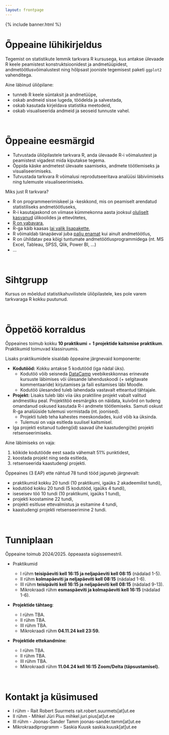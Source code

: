 ```yaml
---
layout: frontpage
---
```


<div class="head_example">
 {% include banner.html %}
</div>


# Õppeaine lühikirjeldus

Tegemist on statistikute lemmik tarkvara R kursusega, kus antakse ülevaade R keele peamistest konstruktsioonidest ja andmetüüpidest, andmetöötlusvõimalustest ning hõlpsast jooniste tegemisest paketi `ggplot2` vahenditega.

Aine läbinud üliõpilane:

* tunneb R keele süntaksit ja andmetüüpe,
* oskab andmeid sisse lugeda, töödelda ja salvestada,
* oskab kasutada kirjeldava statistika meetodeid,
* oskab visualiseerida andmeid ja seoseid tunnuste vahel.

<br/>

# Õppeaine eesmärgid

* Tutvustada üliõpilastele tarkvara R, anda ülevaade R-i võimalustest ja peamistest vigadest mida kiputakse tegema.
* Õppida käske andmetest ülevaate saamiseks, andmete töötlemiseks ja visualiseerimiseks.
* Tutvustada tarkvara R võimalusi reprodutseeritava analüüsi läbiviimiseks ning tulemuste visualiseerimiseks.


Miks just R tarkvara?

* R on programmeerimiskeel ja -keskkond, mis on peamiselt arendatud statistiliseks andmetöötluseks,
* R-i kasutajaskond on viimase kümmekonna aasta jooksul [oluliselt kasvanud](r4stats.com/articles/popularity/) ülikoolides ja ettevõtetes,
* [R on vabavara](https://cran.r-project.org/),
* R-ga käib kaasas [lai valik lisapakette](https://cran.r-project.org/web/packages/available_packages_by_name.html),
* R võimaldab tänapäeval juba [palju enamat](https://www.google.com/search?q=r+possibilities) kui ainult andmetöötlus,
* R on ühildatav pea kõigi tuntumate andmetöötlusprogrammidega (nt. MS Excel, Tableau, SPSS, Qlik, Power BI, ...)
* ...

<br/>

# Sihtgrupp

Kursus on mõeldud statistikahuvilistele üliõpilastele, kes pole varem tarkvaraga R kokku puutunud. 

<br/>

# Õppetöö korraldus

Õppeaines toimub kokku **10 praktikumi** + **1 projektide kaitsmise praktikum**. Praktikumid toimuvad klassiruumis.

Lisaks praktikumidele sisaldab õppeaine järgnevaid komponente:

* **Kodutööd:** Kokku antakse 5 kodutööd (iga nädal üks). 
  * Kodutöö võib seisneda [DataCamp](https://www.datacamp.com)  veebikeskkonnas erinevate kursuste läbimises või ülesande lahenduskoodi (+ selgitavate kommentaaride) kirjutamises ja faili esitamises läbi Moodle. 
  * Kodutöö ülesanded tuleb lahendada vastavalt etteantud tähtajale.
* **Projekt:** Lisaks tuleb läbi viia üks praktiline projekt vabalt valitud andmestiku peal. Projektitöö eesmärgiks on näidata, kuivõrd on tudeng omandanud oskused kasutada R-i andmete töötlemiseks. Samuti oskust R-ga analüüside tulemusi vormistada (nt. joonised).
  * Projekti tuleb teha kahestes meeskondades, kuid võib ka üksinda. 
  * Tulemusi on vaja esitleda suulisel kaitsmisel. 
  <!--* Projektid riputatakse pärast esitamist avalikult [projektid](https://Rkursus.github.io/2021/projekt_juhend) lehele.-->
* Iga projekti esitanud tudeng(id) saavad ühe kaastudengi(te) projekti retsenseerimiseks.

Aine läbimiseks on vaja:

1. kõikide kodutööde eest saada vähemalt 51% punktidest, 
2. koostada projekt ning seda esitleda, 
3. retsenseerida kaastudengi projekti.

Õppeaines (3 EAP) ette nähtud 78 tundi tööd jaguneb järgnevalt:

* praktikumid kokku 20 tundi (10 praktikumi, igaüks 2 akadeemilist tundi),
* kodutööd kokku 20 tundi (5 kodutööd, igaüks 4 tundi),
* iseseisev töö 10 tundi (10 praktikumi, igaüks 1 tund),
* projekti koostamine 22 tundi,
* projekti esitluse ettevalmistus ja esitamine 4 tundi,
* kaastudengi projekti retsenseerimine 2 tundi.

<br/>

# Tunniplaan

Õppeaine toimub 2024/2025. õppeaasta sügissemestril. 

* Praktikumid
	* I rühm **teisipäeviti kell 16:15 ja neljapäeviti kell 08:15** (nädalad 1-5).
	* II rühm **kolmapäeviti ja neljapäeviti kell 08:15** (nädalad 1-6).
	* III rühm **teisipäviti kell 16:15 ja neljapäeviti kell 08:15** (nädalad 9-13).
	* Mikrokraadi rühm **esmaspäeviti ja kolmapäeviti kell 16:15** (nädalad 1-6). 

* **Projektide tähtaeg**:
	* I rühm TBA.
	* II rühm TBA.
	* III rühm TBA.
	* Mikrokraadi rühm **04.11.24 kell 23:59.**

* **Projektide ettekandmine**:
	* I rühm  TBA.
	* II rühm TBA.
	* III rühm TBA.
	* Mikrokraadi rühm **11.04.24 kell 16:15 Zoom/Delta (täpsustamisel).**
<br/>

# Kontakt ja küsimused

* I rühm - Rait Robert Suurmets rait.robert.suurmets[at]ut.ee
* II rühm - Mihkel Jüri Pius mihkel.juri.pius[at]ut.ee
* III rühm - Joonas-Sander Tamm joonas-sander.tamm[at]ut.ee
* Mikrokraadiprogramm - Saskia Kuusk saskia.kuusk[at]ut.ee
